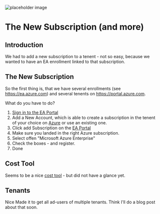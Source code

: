 
![placeholder image](https://images-cdn.fantasyflightgames.com/filer_public/73/c9/73c90343-79c8-4ba5-959e-ecfedca8f4ae/jme01_slider_anc.png)

# The New Subscription (and more)

## Introduction

We had to add a new subscription to a tenent - not so easy, because we wanted to have an EA enrollment linked to that subscription.

## The New Subscription

So the first thing is, that we have several enrollments (see https://ea.azure.com) and several tenents on https://portal.azure.com.

What do you have to do?

1. [Sign in to the EA Portal](https://eq.azure.com)
2. Add a New Account, which is able to create a subscription in the tenent of your choice on [Azure](portal.azure.com) or use an existing one.
3. Click add Subscription on the [EA Portal](https://eq.azure.com)
4. Make sure you landed in the right Azure subscription.
5. Select offen "Microsoft Azure Enterprise"
6. Check the boxes - and register.
7. Done

## Cost Tool

Seems to be a nice [cost tool](https://github.com/Azure/SAP-on-Azure-Scripts-and-Utilities/tree/master/Costmanagement-Dashboard) - but did not have a glance yet.

## Tenants

Nice Made it to get all ad-users of multiple tenants. Think I'll do a blog post about that soon.
